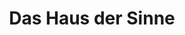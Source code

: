 ---
title: "Das Haus der Sinne"
url: /endingen-am-kaiserstuhl/das-haus-der-sinne/
shop: Feinkost
---